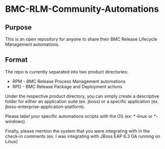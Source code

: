 # BMC-RLM-Community-Automations

## Purpose
This is an open repository for anyone to share their BMC Release Lifecycle Management automations.

## Format
The repo is currently separated into two product directories:
* RPM - BMC Release Process Management automations
* RPD - BMC Release Package and Deployment actions

Under the respective product directory, you can simply create a descriptive folder for either an application suite (ex. jboss) or a specific application (ex. jboss-enterprise-application-platform).   

Please label your specific automations scripts with the OS (ex. *-linux or *-windows).

Finally, please mention the system that you were integrating with in the check-in comments (ex. I was integrating with JBoss EAP 6.3 GA running on Linux)
